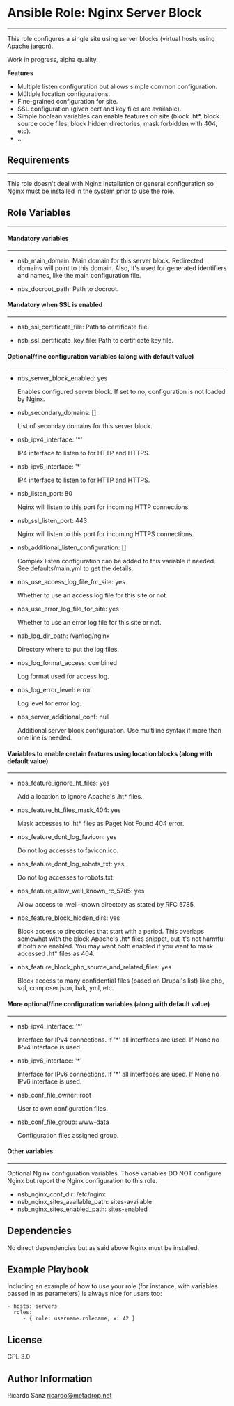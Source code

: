 # Ansible Role: Nginx Server Block
----------------------------------

This role configures a single site using server blocks (virtual hosts using
Apache jargon).

Work in progress, alpha quality.

**Features**

  - Multiple listen configuration but allows simple common configuration.
  - Múltiple location configurations.
  - Fine-grained configuration for site.
  - SSL configuration (given cert and key files are available).
  - Simple boolean variables can enable features on site (block .ht*, block
    source code files, block hidden directories, mask forbidden with 404, etc).
  - ...


## Requirements
---------------

This role doesn't deal with Nginx installation or general configuration so Nginx
must be installed in the system prior to use the role.


## Role Variables
--------------

#### Mandatory variables
------------------------


- nsb_main_domain: Main domain for this server block. Redirected domains will
  point to this domain. Also, it's used for generated identifiers and names,
  like the main configuration file.

- nbs_docroot_path: Path to docroot.

#### Mandatory when SSL is enabled
----------------------------------

- nsb_ssl_certificate_file: Path to certificate file.

- nsb_ssl_certificate_key_file: Path to certificate key file.

#### Optional/fine configuration variables (along with default value)
---------------------------------------------------------------------

- nbs_server_block_enabled: yes

  Enables configured server block. If set to no, configuration is not loaded by
  Nginx.

- nsb_secondary_domains: []

  List of seconday domains for this server block.

- nsb_ipv4_interface: '*'

  IP4 interface to listen to for HTTP and HTTPS.

- nsb_ipv6_interface: '*'

  IP4 interface to listen to for HTTP and HTTPS.

- nsb_listen_port: 80

  Nginx will listen to this port for incoming HTTP
  connections.

- nsb_ssl_listen_port: 443

  Nginx will listen to this port for incoming HTTPS
  connections.

- nsb_additional_listen_configuration: []

  Complex listen configuration can be added to this variable if needed. See
  defaults/main.yml to get the details.

- nbs_use_access_log_file_for_site: yes

  Whether to use an access log file for this site or not.

- nbs_use_error_log_file_for_site: yes

  Whether to use an error log file for this site or not.

- nsb_log_dir_path: /var/log/nginx

  Directory where to put the log files.

- nbs_log_format_access: combined

  Log format used for access log.

- nbs_log_error_level: error

  Log level for error log.

- nbs_server_additional_conf: null

  Additional server block configuration. Use multiline syntax if more than one
  line is needed.


#### Variables to enable certain features using location blocks (along with default value)
------------------------------------------------------------------------------------------

- nbs_feature_ignore_ht_files: yes

  Add a location to ignore Apache's .ht* files.

- nbs_feature_ht_files_mask_404: yes

  Mask accesses to .ht* files as Paget Not Found 404 error.

- nbs_feature_dont_log_favicon: yes

  Do not log accesses to favicon.ico.

- nbs_feature_dont_log_robots_txt: yes

  Do not log accesses to robots.txt.

- nbs_feature_allow_well_known_rc_5785: yes

  Allow access to .well-known directory as stated by RFC 5785.

- nbs_feature_block_hidden_dirs: yes

  Block access to directories that start with a period. This overlaps somewhat
  with the block Apache's .ht* files snippet, but it's not harmful if both are
  enabled. You may want both enabled if you want to mask accessed .ht* files as
  404.

- nbs_feature_block_php_source_and_related_files: yes

  Block access to many confidential files (based on Drupal's list) like php,
  sql, composer.json, bak, yml, etc.



#### More optional/fine configuration variables (along with default value)
--------------------------------------------------------------------------

- nsb_ipv4_interface: '*'

  Interface for IPv4 connections. If '*' all interfaces are used. If None no
  IPv4 interface is used.

- nsb_ipv6_interface: '*'

  Interface for IPv6 connections. If '*' all interfaces are used. If None no
  IPv6 interface is used.

- nsb_conf_file_owner: root

  User to own configuration files.

- nsb_conf_file_group: www-data

  Configuration files assigned group.

#### Other variables
--------------------

Optional Nginx configuration variables. Those variables DO NOT configure Nginx
but report the Nginx configuration to this role.

- nsb_nginx_conf_dir: /etc/nginx
- nsb_nginx_sites_available_path: sites-available
- nsb_nginx_sites_enabled_path: sites-enabled




Dependencies
------------

No direct dependencies but as said above Nginx must be installed.


Example Playbook
----------------

Including an example of how to use your role (for instance, with variables passed in as parameters) is always nice for users too:

    - hosts: servers
      roles:
         - { role: username.rolename, x: 42 }

License
-------

GPL 3.0

Author Information
------------------

Ricardo Sanz ricardo@metadrop.net
